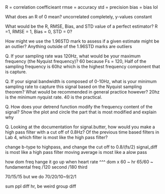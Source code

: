 R = correlation coefficieant
rmse = accuracy
std = precision
bias = bias lol

What does an R of 0 mean?
uncorrelated completely, y-values constant

What would be the R, RMSE, Bias, and STD value of a perfect estimator?
R =1, RMSE = 1, Bias = 0, STD = 0?

How might we use the 1.96STD mark to assess if a given estimate might be an outlier?
Anything outside of the 1.96STD marks are outliers

Q. If your sampling rate was 120Hz, what would be your maximum frequency (the Nyquist frequency)?
60 because Fs = 120, Half of the sampling frequency is 60hz which is the highest frequency component that is capture. 


Q. If your signal bandwidth is composed of 0-10Hz, what is your minimum sampling rate to capture this signal based on the Nyquist sampling theorem? What would be recommended in general practice however?
20hz is the minimum nyquist rate. 40 is the practical. 


Q. How does your detrend function modify the frequency content of the signal? Show the plot and circle the part that is most modified and explain why

Q. Looking at the documentation for signal.butter, how would you make a high pass filter with a cut off of 0.8Hz? Of the previous time based filters in Lab 4, which filter is most like the high pass filter?

change b-type to highpass, and change the cut off to 0.8/(fs/2)
signal_diff is most like a high pass filter
moving average is most like a alow pass

how dom freq hange
it go up when heart rate ^^^
dom x 60 ~ hr 
65/60 ~ fundamental freq
/120 second
/180 third 

70/15/15
but we do 70/20/10~9/2/1

sum ppl diff hr, be weird group diff
